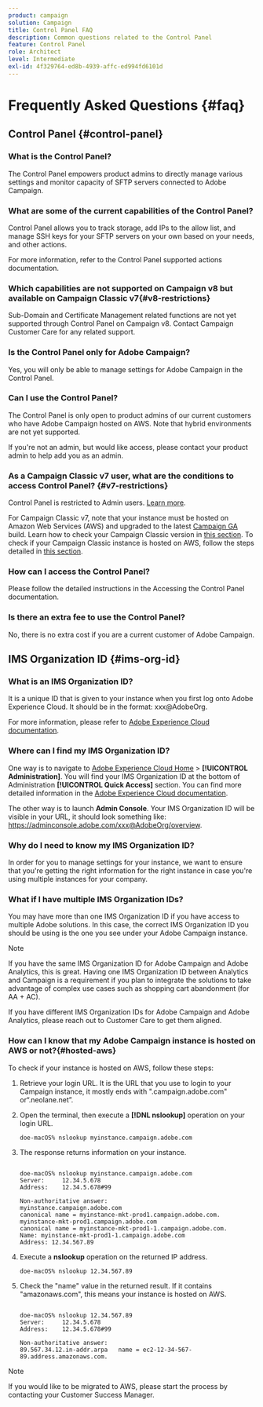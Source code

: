 ```yaml
---
product: campaign
solution: Campaign 
title: Control Panel FAQ
description: Common questions related to the Control Panel
feature: Control Panel
role: Architect
level: Intermediate
exl-id: 4f329764-ed8b-4939-affc-ed994fd6101d
---
```

# Frequently Asked Questions {#faq}

## Control Panel {#control-panel}

### What is the Control Panel?

The Control Panel empowers product admins to directly manage various settings and monitor capacity of SFTP servers connected to Adobe Campaign.

### What are some of the current capabilities of the Control Panel?

Control Panel allows you to track storage, add IPs to the allow list, and manage SSH keys for your SFTP servers on your own based on your needs, and other actions.

For more information, refer to the Control Panel supported actions documentation.

### Which capabilities are not supported on Campaign v8 but available on Campaign Classic v7{#v8-restrictions}

Sub-Domain and Certificate Management related functions are not yet supported through Control Panel on Campaign v8. Contact Campaign Customer Care for any related support.

### Is the Control Panel only for Adobe Campaign?

Yes, you will only be able to manage settings for Adobe Campaign in the Control Panel.

### Can I use the Control Panel?

The Control Panel is only open to product admins of our current customers who have Adobe Campaign hosted on AWS. Note that hybrid environments are not yet supported.

If you're not an admin, but would like access, please contact your product admin to help add you as an admin.

### As a Campaign Classic v7 user, what are the conditions to access Control Panel? {#v7-restrictions}

Control Panel is restricted to Admin users. [Learn more](https://experienceleague.adobe.com/docs/control-panel/using/discover-control-panel/managing-permissions.html#discover-control-panel).

For Campaign Classic v7, note that your instance must be hosted on Amazon Web Services (AWS) and upgraded to the latest [Campaign GA](https://experienceleague.adobe.com/docs/campaign-classic/using/release-notes/rn-overview.html#rn-statuses) build. Learn how to check your Campaign Classic version in [this section](https://experienceleague.adobe.com/docs/campaign-classic/using/getting-started/starting-with-adobe-campaign/launching-adobe-campaign.html#getting-your-campaign-version). To check if your Campaign Classic instance is hosted on AWS, follow the steps detailed in [this section](#hosted-aws).

### How can I access the Control Panel?

Please follow the detailed instructions in the Accessing the Control Panel documentation.

### Is there an extra fee to use the Control Panel?

No, there is no extra cost if you are a current customer of Adobe Campaign.

## IMS Organization ID {#ims-org-id}

### What is an IMS Organization ID?

It is a unique ID that is given to your instance when you first log onto Adobe Experience Cloud. It should be in the format: xxx@AdobeOrg.

For more information, please refer to [Adobe Experience Cloud documentation](https://experienceleague.adobe.com/docs/core-services/interface/administration/organizations.html).

### Where can I find my IMS Organization ID?

One way is to navigate to [Adobe Experience Cloud Home](https://experiencecloud.adobe.com/) > **[!UICONTROL Administration]**. You will find your IMS Organization ID at the bottom of Administration **[!UICONTROL Quick Access]** section. You can find more detailed information in the [Adobe Experience Cloud documentation](https://experienceleague.adobe.com/docs/core-services/interface/administration/organizations.html).

The other way is to launch **Admin Console**. Your IMS Organization ID will be visible in your URL, it should look something like: https://adminconsole.adobe.com/xxx@AdobeOrg/overview.

### Why do I need to know my IMS Organization ID?

In order for you to manage settings for your instance, we want to ensure that you're getting the right information for the right instance in case you're using multiple instances for your company.

### What if I have multiple IMS Organization IDs?

You may have more than one IMS Organization ID if you have access to multiple Adobe solutions. In this case, the correct IMS Organization ID you should be using is the one you see under your Adobe Campaign instance.

>[!NOTE]
>
>If you have the same IMS Organization ID for Adobe Campaign and Adobe Analytics, this is great. Having one IMS Organization ID between Analytics and Campaign is a requirement if you plan to integrate the solutions to take advantage of complex use cases such as shopping cart abandonment (for AA + AC).
>
>If you have different IMS Organization IDs for Adobe Campaign and Adobe Analytics, please reach out to Customer Care to get them aligned.

### How can I know that my Adobe Campaign instance is hosted on AWS or not?{#hosted-aws}

To check if your instance is hosted on AWS, follow these steps:

1. Retrieve your login URL. It is the URL that you use to login to your Campaign instance, it mostly ends with ".campaign.adobe.com" or“.neolane.net”.
1. Open the terminal, then execute a **[!DNL nslookup]** operation on your login URL.

    `doe-macOS% nslookup myinstance.campaign.adobe.com`

1. The response returns information on your instance.

    ```

    doe-macOS% nslookup myinstance.campaign.adobe.com
    Server:     12.34.5.678
    Address:    12.34.5.678#99
  
    Non-authoritative answer:
    myinstance.campaign.adobe.com
    canonical name = myinstance-mkt-prod1.campaign.adobe.com.
    myinstance-mkt-prod1.campaign.adobe.com
    canonical name = myinstance-mkt-prod1-1.campaign.adobe.com.
    Name: myinstance-mkt-prod1-1.campaign.adobe.com
    Address: 12.34.567.89

    ```

1. Execute a **nslookup** operation on the returned IP address.

    `doe-macOS% nslookup 12.34.567.89`

1. Check the "name" value in the returned result. If it contains "amazonaws.com", this means your instance is hosted on AWS.

    ```

    doe-macOS% nslookup 12.34.567.89
    Server:     12.34.5.678
    Address:    12.34.5.678#99

    Non-authoritative answer:
    89.567.34.12.in-addr.arpa   name = ec2-12-34-567-89.address.amazonaws.com.

    ```

>[!NOTE]
>
>If you would like to be migrated to AWS, please start the process by contacting your Customer Success Manager.
